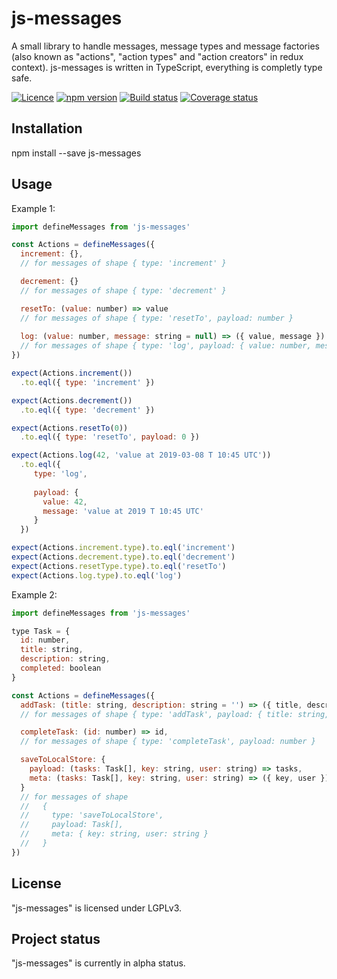 # js-messages

A small library to handle messages, message types and message factories
(also known as "actions", "action types" and "action creators" in redux context).
js-messages is written in TypeScript, everything is completly type safe.

[![Licence](https://img.shields.io/badge/licence-LGPLv3-blue.svg?style=flat)](https://github.com/js-works/js-messages/blob/master/LICENSE)
[![npm version](https://img.shields.io/npm/v/js-messages.svg?style=flat)](https://www.npmjs.com/package/js-messages)
[![Build status](https://travis-ci.com/js-works/js-messages.svg)](https://travis-ci.org/js-works/js-messages)
[![Coverage status](https://coveralls.io/repos/github/js-works/js-messages/badge.svg?branch=master)](https://coveralls.io/github/js-works/js-messages?branch=master)

## Installation

npm install --save js-messages

## Usage

Example 1:

```javascript
import defineMessages from 'js-messages'

const Actions = defineMessages({
  increment: {},
  // for messages of shape { type: 'increment' }

  decrement: {}
  // for messages of shape { type: 'decrement' }

  resetTo: (value: number) => value
  // for messages of shape { type: 'resetTo', payload: number }
  
  log: (value: number, message: string = null) => ({ value, message })
  // for messages of shape { type: 'log', payload: { value: number, message: string } }
})

expect(Actions.increment())
  .to.eql({ type: 'increment' })

expect(Actions.decrement())
  .to.eql({ type: 'decrement' })

expect(Actions.resetTo(0))
  .to.eql({ type: 'resetTo', payload: 0 })

expect(Actions.log(42, 'value at 2019-03-08 T 10:45 UTC'))
  .to.eql({
     type: 'log',
     
     payload: {
       value: 42,
       message: 'value at 2019 T 10:45 UTC'
     }
  })

expect(Actions.increment.type).to.eql('increment')
expect(Actions.decrement.type).to.eql('decrement')
expect(Actions.resetType.type).to.eql('resetTo')
expect(Actions.log.type).to.eql('log')
```

Example 2:

```javascript
import defineMessages from 'js-messages'

type Task = {
  id: number,
  title: string,
  description: string,
  completed: boolean
}

const Actions = defineMessages({
  addTask: (title: string, description: string = '') => ({ title, description }),
  // for messages of shape { type: 'addTask', payload: { title: string, description: string }}

  completeTask: (id: number) => id,
  // for messages of shape { type: 'completeTask', payload: number }

  saveToLocalStore: {
    payload: (tasks: Task[], key: string, user: string) => tasks,
    meta: (tasks: Task[], key: string, user: string) => ({ key, user })
  }
  // for messages of shape
  //   {
  //     type: 'saveToLocalStore',
  //     payload: Task[],
  //     meta: { key: string, user: string }
  //   }
})
```
## License

"js-messages" is licensed under LGPLv3.

## Project status

"js-messages" is currently in alpha status.
